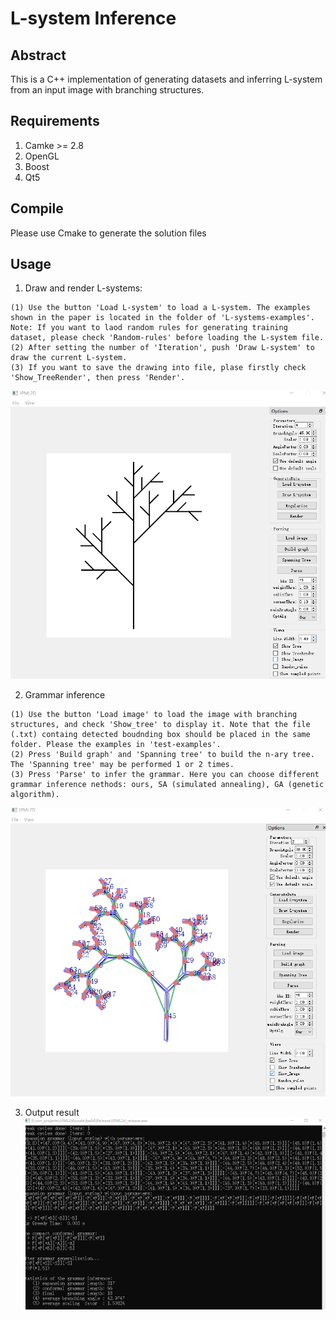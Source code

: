 # L-system Inference

## Abstract
This is a C++ implementation of generating datasets and inferring L-system from an input image with branching structures. 

## Requirements
1. Camke >= 2.8     
2. OpenGL     
3. Boost    
4. Qt5     

## Compile
Please use Cmake to generate the solution files

## Usage
1. Draw and render L-systems:  
```    
(1) Use the button 'Load L-system' to load a L-system. The examples shown in the paper is located in the folder of 'L-systems-examples'. Note: If you want to laod random rules for generating training dataset, please check 'Random-rules' before loading the L-system file.     
(2) After setting the number of 'Iteration', push 'Draw L-system' to draw the current L-system.
(3) If you want to save the drawing into file, plase firstly check 'Show_TreeRender', then press 'Render'.
```   
![1](L-system_draw.png)

2. Grammar inference
```     
(1) Use the button 'Load image' to load the image with branching structures, and check 'Show_tree' to display it. Note that the file (.txt) containg detected boudnding box should be placed in the same folder. Please the examples in 'test-examples'.    
(2) Press 'Build graph' and 'Spanning tree' to build the n-ary tree. The 'Spanning tree' may be performed 1 or 2 times.
(3) Press 'Parse' to infer the grammar. Here you can choose different grammar inference nethods: ours, SA (simulated annealing), GA (genetic algorithm). 
```     
![2](image_parser.png) 

3. Output result
![3](image_parser_output.png) 